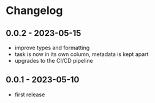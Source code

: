 # Changelog

## 0.0.2 - 2023-05-15

* improve types and formatting
* task is now in its own column, metadata is kept apart
* upgrades to the CI/CD pipeline

## 0.0.1 - 2023-05-10

* first release
